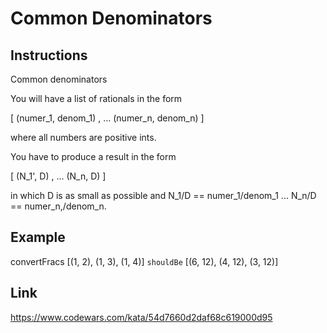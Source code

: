 # Common Denominators

## Instructions

Common denominators

You will have a list of rationals in the form

[ (numer_1, denom_1) , ... (numer_n, denom_n) ]

where all numbers are positive ints.

You have to produce a result in the form

[ (N_1', D) , ... (N_n, D) ]

in which D is as small as possible and N_1/D == numer_1/denom_1 ... N_n/D == numer_n,/denom_n.

## Example

convertFracs [(1, 2), (1, 3), (1, 4)] `shouldBe` [(6, 12), (4, 12), (3, 12)]

## Link

<https://www.codewars.com/kata/54d7660d2daf68c619000d95>
